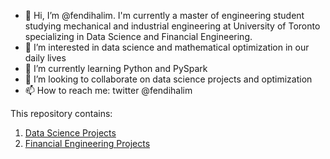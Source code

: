 - 👋 Hi, I’m @fendihalim. I'm currently a master of engineering student studying mechanical and industrial engineering at University of Toronto specializing in Data Science and Financial Engineering.
- 👀 I’m interested in data science and mathematical optimization in our daily lives
- 🌱 I’m currently learning Python and PySpark
- 💞️ I’m looking to collaborate on data science projects and optimization
- 📫 How to reach me: twitter @fendihalim

<!---
fendihalim/fendihalim is a ✨ special ✨ repository because its `README.md` (this file) appears on your GitHub profile.
You can click the Preview link to take a look at your changes.
--->

This repository contains:
1) [Data Science Projects](https://github.com/fendihalim/fendihalim/tree/main/Data%20Science) 
2) [Financial Engineering Projects](https://github.com/fendihalim/fendihalim/tree/main/Financial%20Engineering)

